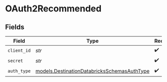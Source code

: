 # OAuth2Recommended


## Fields

| Field                                                                                            | Type                                                                                             | Required                                                                                         | Description                                                                                      |
| ------------------------------------------------------------------------------------------------ | ------------------------------------------------------------------------------------------------ | ------------------------------------------------------------------------------------------------ | ------------------------------------------------------------------------------------------------ |
| `client_id`                                                                                      | *str*                                                                                            | :heavy_check_mark:                                                                               | N/A                                                                                              |
| `secret`                                                                                         | *str*                                                                                            | :heavy_check_mark:                                                                               | N/A                                                                                              |
| `auth_type`                                                                                      | [models.DestinationDatabricksSchemasAuthType](../models/destinationdatabricksschemasauthtype.md) | :heavy_check_mark:                                                                               | N/A                                                                                              |
